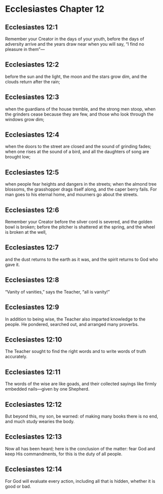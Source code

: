 # Ecclesiastes Chapter 12

## Ecclesiastes 12:1
Remember your Creator in the days of your youth, before the days of adversity arrive and the years draw near when you will say, “I find no pleasure in them”—

## Ecclesiastes 12:2
before the sun and the light, the moon and the stars grow dim, and the clouds return after the rain;

## Ecclesiastes 12:3
when the guardians of the house tremble, and the strong men stoop, when the grinders cease because they are few, and those who look through the windows grow dim;

## Ecclesiastes 12:4
when the doors to the street are closed and the sound of grinding fades; when one rises at the sound of a bird, and all the daughters of song are brought low;

## Ecclesiastes 12:5
when people fear heights and dangers in the streets; when the almond tree blossoms, the grasshopper drags itself along, and the caper berry fails. For man goes to his eternal home, and mourners go about the streets.

## Ecclesiastes 12:6
Remember your Creator before the silver cord is severed, and the golden bowl is broken; before the pitcher is shattered at the spring, and the wheel is broken at the well,

## Ecclesiastes 12:7
and the dust returns to the earth as it was, and the spirit returns to God who gave it.

## Ecclesiastes 12:8
“Vanity of vanities,” says the Teacher, “all is vanity!”

## Ecclesiastes 12:9
In addition to being wise, the Teacher also imparted knowledge to the people. He pondered, searched out, and arranged many proverbs.

## Ecclesiastes 12:10
The Teacher sought to find the right words and to write words of truth accurately.

## Ecclesiastes 12:11
The words of the wise are like goads, and their collected sayings like firmly embedded nails—given by one Shepherd.

## Ecclesiastes 12:12
But beyond this, my son, be warned: of making many books there is no end, and much study wearies the body.

## Ecclesiastes 12:13
Now all has been heard; here is the conclusion of the matter: fear God and keep His commandments, for this is the duty of all people.

## Ecclesiastes 12:14
For God will evaluate every action, including all that is hidden, whether it is good or bad.
